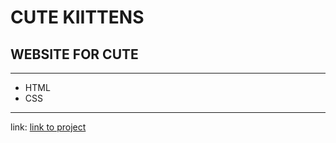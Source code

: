 # CUTE KIITTENS
## WEBSITE FOR CUTE 
---
- HTML
- CSS
---
link: [link to project](https://1812nati.github.io/cute-kittens/)